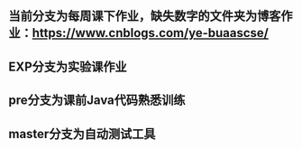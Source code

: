 ## 当前分支为每周课下作业，缺失数字的文件夹为博客作业：https://www.cnblogs.com/ye-buaascse/

## EXP分支为实验课作业

## pre分支为课前Java代码熟悉训练

## master分支为自动测试工具
